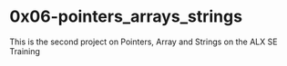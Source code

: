 # 0x06-pointers_arrays_strings

This is the second project on Pointers, Array and Strings on the ALX SE Training

